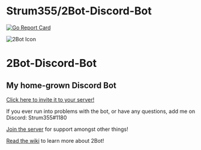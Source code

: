 # Strum355/2Bot-Discord-Bot

[![Go Report Card](https://goreportcard.com/badge/github.com/Strum355/2Bot-Discord-Bot)](https://goreportcard.com/report/github.com/Strum355/2Bot-Discord-Bot)

![2Bot Icon](https://sushishader.eu/2Bot/2Bot-half.png)

2Bot-Discord-Bot
================

My home-grown Discord Bot
-------------------------

[Click here to invite it to your server!](https://discordapp.com/api/oauth2/authorize?client_id=301819949683572738&scope=bot&permissions=11264)

If you ever run into problems with the bot, or have any questions, add me on Discord: Strum355#1180

[Join the server](https://discord.gg/9T34Y6u) for support amongst other things!

[Read the wiki](https://github.com/Strum355/2Bot-Discord-Bot/wiki) to learn more about 2Bot!
